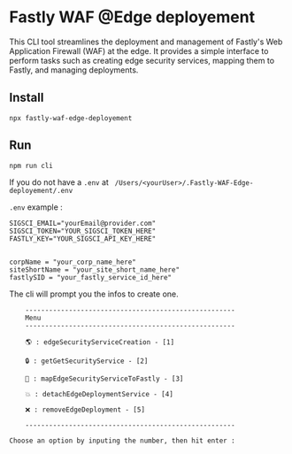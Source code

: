 # Fastly WAF @Edge deployement

This CLI tool streamlines the deployment and management of Fastly's Web Application Firewall (WAF) at the edge. It provides a simple interface to perform tasks such as creating edge security services, mapping them to Fastly, and managing deployments.


## Install 

```
npx fastly-waf-edge-deployement
```


## Run 

```
npm run cli
```

If you do not have a ```.env``` at ```  /Users/<yourUser>/.Fastly-WAF-Edge-deployement/.env  ```


```.env``` example : 
```
SIGSCI_EMAIL="yourEmail@provider.com"
SIGSCI_TOKEN="YOUR_SIGSCI_TOKEN_HERE"
FASTLY_KEY="YOUR_SIGSCI_API_KEY_HERE"


corpName = "your_corp_name_here"
siteShortName = "your_site_short_name_here"
fastlySID = "your_fastly_service_id_here"
```

The cli will prompt you the infos to create one.

```
    -----------------------------------------------------
    Menu
    -----------------------------------------------------

    🌎 : edgeSecurityServiceCreation - [1]

    🔒 : getGetSecurityService - [2]

    🔗 : mapEdgeSecurityServiceToFastly - [3]

    💥 : detachEdgeDeploymentService - [4]

    ❌ : removeEdgeDeployment - [5]

    -----------------------------------------------------
    
Choose an option by inputing the number, then hit enter :    


```

